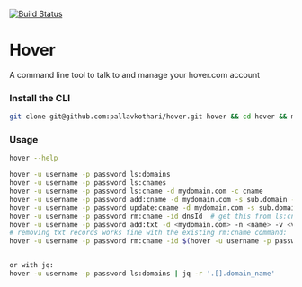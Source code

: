 [![Build Status](https://travis-ci.org/pallavkothari/hover.svg?branch=master)](https://travis-ci.org/pallavkothari/hover)

# Hover

A command line tool to talk to and manage your hover.com account 

### Install the CLI
```bash
git clone git@github.com:pallavkothari/hover.git hover && cd hover && mvn install && ln -sF $PWD/target/bin/hover /usr/local/bin/hover
```

### Usage

```bash
hover --help

hover -u username -p password ls:domains
hover -u username -p password ls:cnames
hover -u username -p password ls:cname -d mydomain.com -c cname
hover -u username -p password add:cname -d mydomain.com -s sub.domain -t target.herokuspace.com 
hover -u username -p password update:cname -d mydomain.com -s sub.domain -t target2.herokuspace.com 
hover -u username -p password rm:cname -id dnsId  # get this from ls:cnames
hover -u username -p password add:txt -d <mydomain.com> -n <name> -v <value>
# removing txt records works fine with the existing rm:cname command:
hover -u username -p password rm:cname -id $(hover -u username -p password ls:cname -d mydomain.com -c FOO | jq -r '.id')


or with jq: 
hover -u username -p password ls:domains | jq -r '.[].domain_name'

```
